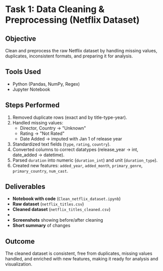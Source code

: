# Task 1: Data Cleaning & Preprocessing (Netflix Dataset)

## Objective
Clean and preprocess the raw Netflix dataset by handling missing values, duplicates, inconsistent formats, and preparing it for analysis.

## Tools Used
- Python (Pandas, NumPy, Regex)
- Jupyter Notebook

## Steps Performed
1. Removed duplicate rows (exact and by title-type-year).  
2. Handled missing values:  
   - Director, Country → "Unknown"  
   - Rating → "Not Rated"  
   - Date Added → imputed with Jan 1 of release year  
3. Standardized text fields (`type`, `rating`, `country`).  
4. Converted columns to correct datatypes (release_year → int, date_added → datetime).  
5. Parsed `duration` into numeric (`duration_int`) and unit (`duration_type`).  
6. Created new features: `added_year`, `added_month`, `primary_genre`, `primary_country`, `num_cast`.  

## Deliverables
- **Notebook with code** (`Clean_netflix_dataset.ipynb`)  
- **Raw dataset** (`netflix_titles.csv`)  
- **Cleaned dataset** (`netflix_titles_cleaned.csv`)  
- 
- **Screenshots** showing before/after cleaning  
- **Short summary** of changes  

## Outcome
The cleaned dataset is consistent, free from duplicates, missing values handled, and enriched with new features, making it ready for analysis and visualization.

